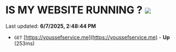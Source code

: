 # IS MY WEBSITE RUNNING ? [![](https://img.shields.io/static/v1?label=Sponsor&message=%E2%9D%A4&logo=GitHub&color=%23fe8e86)](https://github.com/sponsors/Youssef-Lehmam)

Last updated: **6/7/2025, 2:48:44 PM**

- `GET` [https://youssefservice.me](https://youssefservice.me) - **Up** (253ms)
